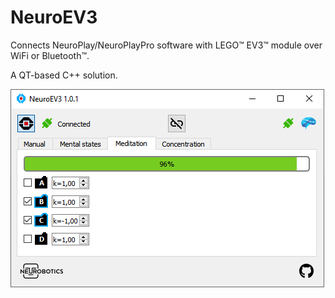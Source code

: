 # NeuroEV3

Connects NeuroPlay/NeuroPlayPro software with LEGO™ EV3™ module over WiFi or Bluetooth™.

A QT-based C++ solution.

![NeuroEV3 application](https://github.com/Neurobotics/NeuroEV3/blob/master/NeuroEV3-preview.png)
